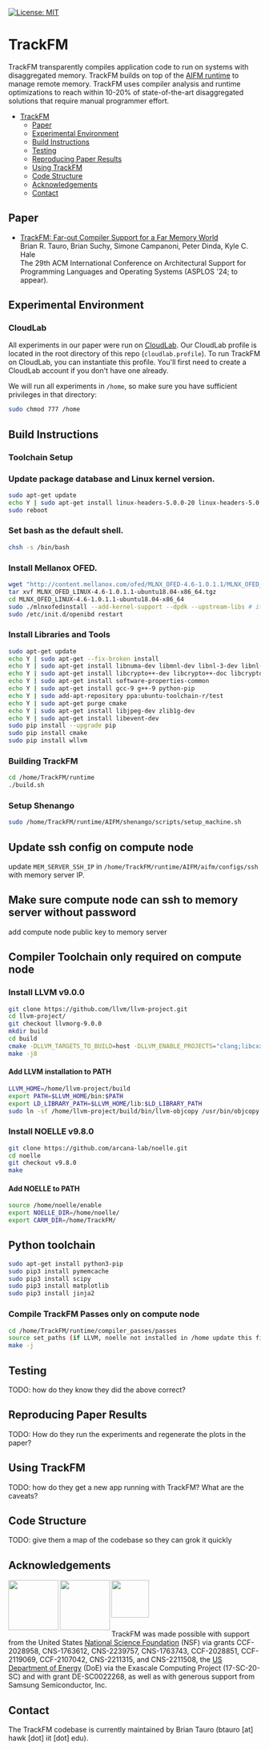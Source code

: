 [![License: MIT](https://img.shields.io/badge/License-MIT-yellow.svg)](https://opensource.org/licenses/MIT)

# TrackFM

TrackFM transparently compiles application code 
to run on systems with disaggregated memory. TrackFM 
builds on top of the [AIFM runtime](https://github.com/AIFM-sys/AIFM) to manage remote memory.
TrackFM uses compiler analysis and runtime optimizations
 to reach within 10-20% of 
state-of-the-art disaggregated solutions that require manual programmer effort. 

- [TrackFM](#trackfm)
  * [Paper](#paper)
  * [Experimental Environment](#experimental-environment)
  * [Build Instructions](#build-instructions)
  * [Testing](#testing)
  * [Reproducing Paper Results](#reproducing-paper-results)
  * [Using TrackFM](#using-trackfm)
  * [Code Structure](#code-structure)
  * [Acknowledgements](#acknowledgements)
  * [Contact](#contact)

## Paper
* [TrackFM: Far-out Compiler Support for a Far Memory World](#)<br>
Brian R. Tauro, Brian Suchy, Simone Campanoni, Peter Dinda, Kyle C. Hale<br>
The 29th ACM International Conference on Architectural Support for Programming Languages and Operating Systems (ASPLOS '24; to appear).

## Experimental Environment
### CloudLab

All experiments in our paper were run on [CloudLab](https://www.cloudlab.us/).
Our CloudLab profile is located in the root directory of this repo (`cloudlab.profile`).
To run TrackFM on CloudLab, you can instantiate this profile.
You'll first need to create a CloudLab account if you don't have one already.

We will run all experiments in `/home`, so make sure you have sufficient privileges in that directory:

```bash
sudo chmod 777 /home
```

## Build Instructions

### Toolchain Setup

### Update package database and Linux kernel version.

```bash
sudo apt-get update
echo Y | sudo apt-get install linux-headers-5.0.0-20 linux-headers-5.0.0-20-generic linux-hwe-edge-tools-5.0.0-20 linux-image-5.0.0-20-generic linux-modules-5.0.0-20-generic linux-tools-5.0.0-20-generic
sudo reboot
```

### Set bash as the default shell.

```bash
chsh -s /bin/bash
```
### Install Mellanox OFED.

```bash
wget "http://content.mellanox.com/ofed/MLNX_OFED-4.6-1.0.1.1/MLNX_OFED_LINUX-4.6-1.0.1.1-ubuntu18.04-x86_64.tgz"
tar xvf MLNX_OFED_LINUX-4.6-1.0.1.1-ubuntu18.04-x86_64.tgz
cd MLNX_OFED_LINUX-4.6-1.0.1.1-ubuntu18.04-x86_64
sudo ./mlnxofedinstall --add-kernel-support --dpdk --upstream-libs # it's fine to see 'Failed to install libibverbs-dev DEB'
sudo /etc/init.d/openibd restart
```

### Install Libraries and Tools

```bash
sudo apt-get update
echo Y | sudo apt-get --fix-broken install
echo Y | sudo apt-get install libnuma-dev libmnl-dev libnl-3-dev libnl-route-3-dev
echo Y | sudo apt-get install libcrypto++-dev libcrypto++-doc libcrypto++-utils
echo Y | sudo apt-get install software-properties-common
echo Y | sudo apt-get install gcc-9 g++-9 python-pip
echo Y | sudo add-apt-repository ppa:ubuntu-toolchain-r/test
echo Y | sudo apt-get purge cmake
echo Y | sudo apt-get install libjpeg-dev zlib1g-dev
echo Y | sudo apt-get install libevent-dev
sudo pip install --upgrade pip
sudo pip install cmake
sudo pip install wllvm
```

### Building TrackFM

```bash
cd /home/TrackFM/runtime
./build.sh
```

### Setup Shenango

```bash
sudo /home/TrackFM/runtime/AIFM/shenango/scripts/setup_machine.sh
```

## Update ssh config on compute node 
update ```MEM_SERVER_SSH_IP``` in ```/home/TrackFM/runtime/AIFM/aifm/configs/ssh``` with memory server IP.

## Make sure compute node can ssh to memory server without password
add compute node public key to memory server

## Compiler Toolchain only required on compute node

### Install LLVM v9.0.0

```bash
git clone https://github.com/llvm/llvm-project.git
cd llvm-project/ 
git checkout llvmorg-9.0.0
mkdir build
cd build
cmake -DLLVM_TARGETS_TO_BUILD=host -DLLVM_ENABLE_PROJECTS="clang;libcxx;libcxxabi;libunwind;compiler-rt"  ../llvm/
make -j8
```
#### Add LLVM installation to PATH

```bash
LLVM_HOME=/home/llvm-project/build
export PATH=$LLVM_HOME/bin:$PATH
export LD_LIBRARY_PATH=$LLVM_HOME/lib:$LD_LIBRARY_PATH
sudo ln -sf /home/llvm-project/build/bin/llvm-objcopy /usr/bin/objcopy
```

### Install NOELLE v9.8.0

```bash
git clone https://github.com/arcana-lab/noelle.git
cd noelle
git checkout v9.8.0
make
```

#### Add NOELLE to PATH

```bash
source /home/noelle/enable
export NOELLE_DIR=/home/noelle/
export CARM_DIR=/home/TrackFM/
```

## Python toolchain

```bash
sudo apt-get install python3-pip
sudo pip3 install pymemcache
sudo pip3 install scipy
sudo pip3 install matplotlib
sudo pip3 install jinja2
```

### Compile TrackFM Passes only on compute node

```bash
cd /home/TrackFM/runtime/compiler_passes/passes
source set_paths (if LLVM, noelle not installed in /home update this file with the correct paths)
make -j
```

## Testing
TODO: how do they know they did the above correct?

## Reproducing Paper Results
TODO: How do they run the experiments and regenerate the plots in the paper?

## Using TrackFM
TODO: how do they get a new app running with TrackFM? What are the caveats?

## Code Structure
TODO: give them a map of the codebase so they can grok it quickly

## Acknowledgements
<img align="left" src="https://www.nsf.gov/images/logos/NSF_4-Color_bitmap_Logo.png" height=100/>
<img align="left" src="https://upload.wikimedia.org/wikipedia/commons/thumb/e/e2/Seal_of_the_United_States_Department_of_Energy.svg/768px-Seal_of_the_United_States_Department_of_Energy.svg.png" height=100/>
<img align="left" src="https://upload.wikimedia.org/wikipedia/commons/thumb/2/24/Samsung_Logo.svg/2560px-Samsung_Logo.svg.png" height=75/>
<br><br><br><br><br>


TrackFM was made possible with support from the United States [National Science
Foundation](https://nsf.gov) (NSF) via grants CCF-2028958, CNS-1763612,
CNS-2239757, CNS-1763743, CCF-2028851, CCF-2119069, CCF-2107042, CNS-2211315,
and CNS-2211508, the [US Department of Energy](https://www.energy.gov/) (DoE)
via the Exascale Computing Project (17-SC-20-SC) and with grant DE-SC0022268,
as well as with generous support from Samsung Semiconductor, Inc.

## Contact
The TrackFM codebase is currently maintained by Brian Tauro (btauro [at] hawk [dot] iit [dot] edu).
